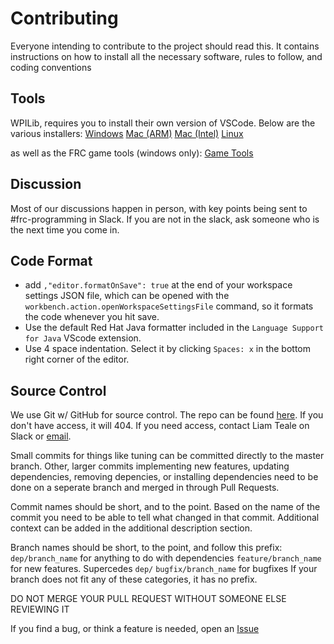 # Contributing
Everyone intending to contribute to the project should read this. It contains instructions on how to install all the necessary software, rules to follow, and coding conventions

## Tools
WPILib, requires you to install their own version of VSCode. Below are the various installers:
[Windows](https://packages.wpilib.workers.dev/installer/v2024.1.1/Win64/WPILib_Windows-2024.1.1.iso)
[Mac (ARM)](https://packages.wpilib.workers.dev/installer/v2024.1.1/macOSArm/WPILib_macOS-Arm64-2024.1.1.dmg)
[Mac (Intel)](https://packages.wpilib.workers.dev/installer/v2024.1.1/macOS/WPILib_macOS-Intel-2024.1.1.dmg)
[Linux](https://packages.wpilib.workers.dev/installer/v2024.1.1/Linux/WPILib_Linux-2024.1.1.tar.gz)

as well as the FRC game tools (windows only):
[Game Tools](https://packages.wpilib.workers.dev/game-tools/ni-frc-2024-game-tools_24.0.0_offline.iso)

## Discussion
Most of our discussions happen in person, with key points being sent to #frc-programming in Slack. If you are not in the slack, ask someone who is the next time you come in.

## Code Format
 * add `,"editor.formatOnSave": true` at the end of your workspace settings JSON file, which can be opened with the `workbench.action.openWorkspaceSettingsFile` command, so it formats the code whenever you hit save.
 * Use the default Red Hat Java formatter included in the `Language Support for Java` VScode extension.
 * Use 4 space indentation. Select it by clicking `Spaces: x` in the bottom right corner of the editor.

## Source Control
We use Git w/ GitHub for source control. The repo can be found [here](https://github.com/SizzinSeal/6364-2024). If you don't have access, it will 404. If you need access, contact Liam Teale on Slack or [email](mailto:liamteale6@gmail.com).

Small commits for things like tuning can be committed directly to the master branch. Other, larger commits implementing new features, updating dependencies, removing depencies, or installing dependencies need to be done on a seperate branch and merged in through Pull Requests.

Commit names should be short, and to the point. Based on the name of the commit you need to be able to tell what changed in that commit. Additional context can be added in the additional description section.

Branch names should be short, to the point, and follow this prefix:
`dep/branch_name` for anything to do with dependencies
`feature/branch_name` for new features. Supercedes `dep/`
`bugfix/branch_name` for bugfixes
If your branch does not fit any of these categories, it has no prefix.

DO NOT MERGE YOUR PULL REQUEST WITHOUT SOMEONE ELSE REVIEWING IT

If you find a bug, or think a feature is needed, open an [Issue](https://github.com/SizzinSeal/6364-2024/issues/new)